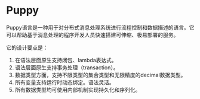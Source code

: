 Puppy
====
Puppy语言是一种用于对分布式消息处理系统进行流程控制和数据描述的语言。它可以帮助基于消息处理的程序开发人员快速搭建可伸缩、极易部署的服务。

它的设计要点是：
1. 在语法层面原生支持闭包、lambda表达式。
2. 语法层面原生支持事务处理（transaction）。
3. 数据类型方面，支持不限类型的集合类型和无限精度的decimal数据类型。
4. 所有变量支持运行时动态绑定。语法灵活。
5. 所有数据类型均可使用内部机制实现持久化和序列化。



